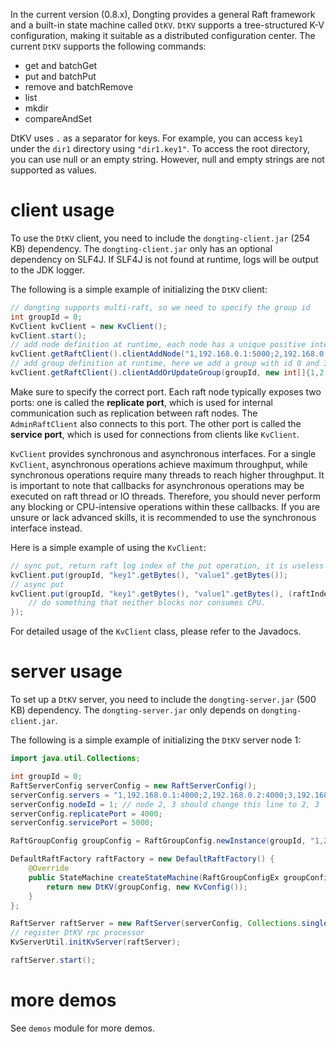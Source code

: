 In the current version (0.8.x), Dongting provides a general Raft framework and a built-in state machine 
called `DtKV`. `DtKV` supports a tree-structured K-V configuration, making it suitable as a distributed 
configuration center. The current `DtKV` supports the following commands:

* get and batchGet
* put and batchPut
* remove and batchRemove
* list
* mkdir
* compareAndSet

DtKV uses `.` as a separator for keys. For example, you can access `key1` under the `dir1` directory
using `"dir1.key1"`. To access the root directory, you can use null or an empty string.
However, null and empty strings are not supported as values.

# client usage

To use the `DtKV` client, you need to include the `dongting-client.jar` (254 KB) dependency. The 
`dongting-client.jar` only has an optional dependency on SLF4J. If SLF4J is not found at runtime, 
logs will be output to the JDK logger.

The following is a simple example of initializing the `DtKV` client:
```java
// dongting supports multi-raft, so we need to specify the group id
int groupId = 0;
KvClient kvClient = new KvClient();
kvClient.start();
// add node definition at runtime, each node has a unique positive integer id and a host:servicePort address
kvClient.getRaftClient().clientAddNode("1,192.168.0.1:5000;2,192.168.0.2:5000;3,192.168.0.3:5000");
// add group definition at runtime, here we add a group with id 0 and 3 nodes with ids 1, 2, and 3
kvClient.getRaftClient().clientAddOrUpdateGroup(groupId, new int[]{1,2,3});
```

Make sure to specify the correct port. Each raft node typically exposes two ports:
one is called the **replicate port**, which is used for internal communication such as replication between raft nodes.
The `AdminRaftClient` also connects to this port.
The other port is called the **service port**, which is used for connections from clients like `KvClient`.

`KvClient` provides synchronous and asynchronous interfaces. For a single `KvClient`, asynchronous operations 
achieve maximum throughput, while synchronous operations require many threads to reach higher throughput.
It is important to note that callbacks for asynchronous operations may be executed on raft thread or IO threads.
Therefore, you should never perform any blocking or CPU-intensive operations within these callbacks.
If you are unsure or lack advanced skills, it is recommended to use the synchronous interface instead.

Here is a simple example of using the `KvClient`:
```java
// sync put, return raft log index of the put operation, it is useless in most cases.
kvClient.put(groupId, "key1".getBytes(), "value1".getBytes());
// async put
kvClient.put(groupId, "key1".getBytes(), "value1".getBytes(), (raftIndex, ex) -> {
    // do something that neither blocks nor consumes CPU.
});
```

For detailed usage of the `KvClient` class, please refer to the Javadocs.

# server usage

To set up a `DtKV` server, you need to include the `dongting-server.jar` (500 KB) dependency. The `dongting-server.jar`
only depends on `dongting-client.jar`.

The following is a simple example of initializing the `DtKV` server node 1:

```java
import java.util.Collections;

int groupId = 0;
RaftServerConfig serverConfig = new RaftServerConfig();
serverConfig.servers = "1,192.168.0.1:4000;2,192.168.0.2:4000;3,192.168.0.3:4000"; // use replicate port
serverConfig.nodeId = 1; // node 2, 3 should change this line to 2, 3
serverConfig.replicatePort = 4000;
serverConfig.servicePort = 5000;

RaftGroupConfig groupConfig = RaftGroupConfig.newInstance(groupId, "1,2,3", "");

DefaultRaftFactory raftFactory = new DefaultRaftFactory() {
    @Override
    public StateMachine createStateMachine(RaftGroupConfigEx groupConfig) {
        return new DtKV(groupConfig, new KvConfig());
    }
};

RaftServer raftServer = new RaftServer(serverConfig, Collections.singleton(groupConfig), raftFactory);
// register DtKV rpc processor
KvServerUtil.initKvServer(raftServer);

raftServer.start();
```

# more demos

See `demos` module for more demos.













